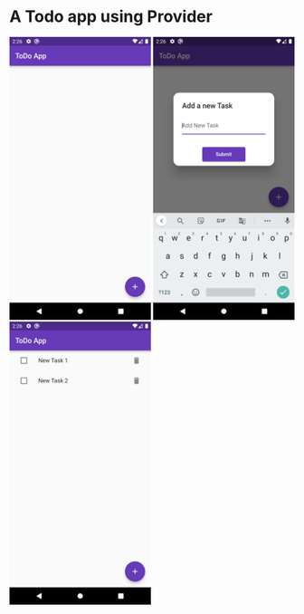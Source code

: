 # A Todo app using Provider


<p>
  <img src="https://github.com/SkrChowdhury/todo_provider_flutter/blob/main/lib/readme-images/Screenshot_1662535809.png" width="250" >
  <img src="https://github.com/SkrChowdhury/todo_provider_flutter/blob/main/lib/readme-images/Screenshot_1662535814.png" width=250" >
    <img src="https://github.com/SkrChowdhury/todo_provider_flutter/blob/main/lib/readme-images/Screenshot_1662535833.png" width="250">
</p>

